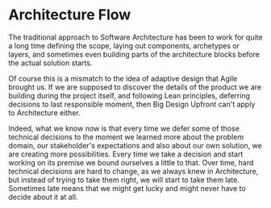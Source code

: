 # Architecture Flow

The traditional approach to Software Architecture has been to work for quite a long time defining the scope, laying out components, archetypes or layers, and sometimes even building parts of the architecture blocks before the actual solution starts.

Of course this is a mismatch to the idea of adaptive design that Agile brought us. If we are supposed to discover the details of the product we are building during the project itself, and following Lean principles, deferring decisions to last responsible moment, then Big Design Upfront can't apply to Architecture either.

Indeed, what we know now is that every time we defer some of those technical decisions to the moment we learned more about the problem domain, our stakeholder's expectations and also about our own solution, we are creating more possibilities. Every time we take a decision and start working on its premise we bound ourselves a little to that. Over time, hard technical decisions are hard to change, as we always knew in Architecture, but instead of trying to take them right, we will start to take them late. Sometimes late means that we might get lucky and might never have to decide about it at all.
